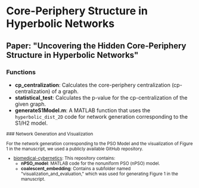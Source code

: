 # Core-Periphery Structure in Hyperbolic Networks

## Paper: "Uncovering the Hidden Core-Periphery Structure in Hyperbolic Networks"

### Functions

- **cp_centralization**: Calculates the core-periphery centralization (cp-centralization) of a graph.
- **statistical_test**: Calculates the p-value for the cp-centralization of the given graph.
- **generateS1Model.m**: A MATLAB function that uses the `hyperbolic_dist_2D` code for network generation corresponding to the S1/H2 model.

<small>
### Network Generation and Visualization

For the network generation corresponding to the PSO Model and the visualization of Figure 1 in the manuscript, we used a publicly available GitHub repository.

- [biomedical-cybernetics](https://github.com/biomedical-cybernetics): This repository contains:
  - **nPSO_model**: MATLAB code for the nonuniform PSO (nPSO) model.
  - **coalescent_embedding**: Contains a subfolder named "visualization_and_evaluation," which was used for generating Figure 1 in the manuscript.
</small>

